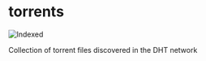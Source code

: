 torrents 
========
![Indexed](https://img.shields.io/badge/indexed-243901-blue)

Collection of torrent files discovered in the DHT network
